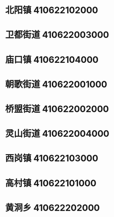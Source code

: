 # 北阳镇 410622102000
# 卫都街道 410622003000
# 庙口镇 410622104000
# 朝歌街道 410622001000
# 桥盟街道 410622002000
# 灵山街道 410622004000
# 西岗镇 410622103000
# 高村镇 410622101000
# 黄洞乡 410622202000
